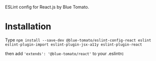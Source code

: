 ESLint config for React.js by Blue Tomato.

# Installation
Type `npm install --save-dev @blue-tomato/eslint-config-react eslint eslint-plugin-import eslint-plugin-jsx-a11y eslint-plugin-react`

then add `'extends': '@blue-tomato/react'` to your .eslintrc
